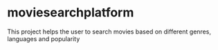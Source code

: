 # moviesearchplatform
This project helps the user to search movies based on different genres, languages and popularity 
